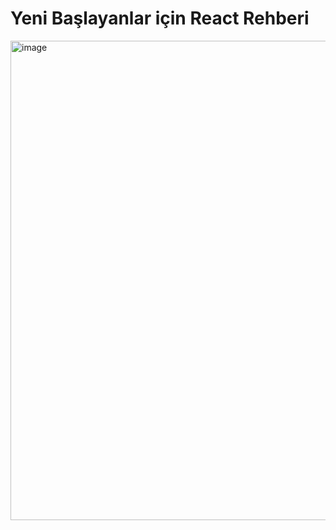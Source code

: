 # Yeni Başlayanlar için React Rehberi

<img width="767" alt="image" src="https://github.com/KardelRuveyda/react-beginner-guide/assets/33912144/514f951c-93c4-4b37-b405-d328324676ab">
